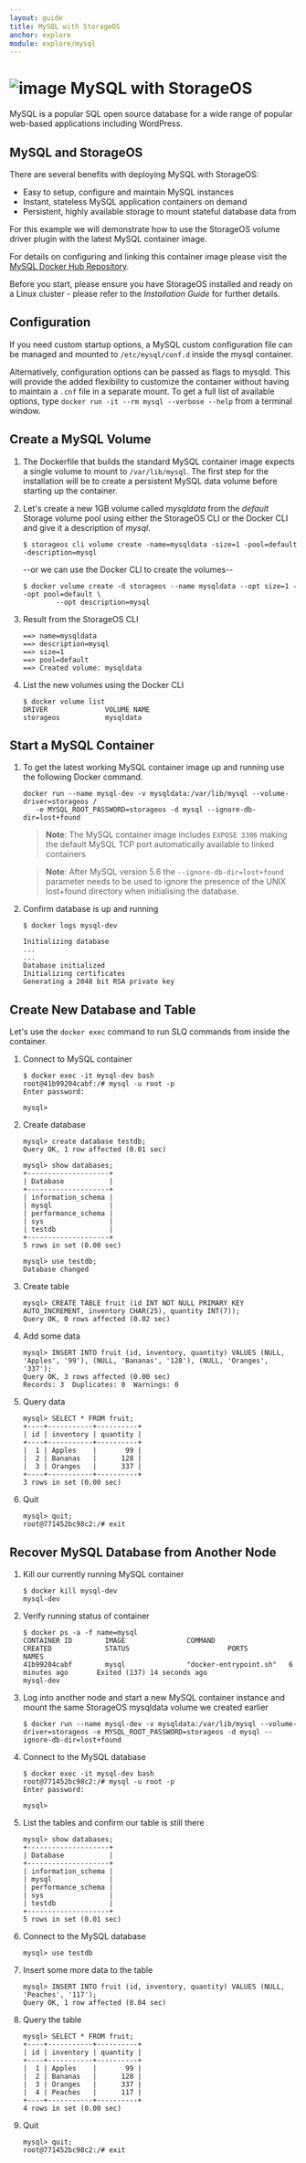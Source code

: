 ```yaml
---
layout: guide
title: MySQL with StorageOS
anchor: explore
module: explore/mysql
---
```



# ![image](/images/docs/explore/mysqllogo.png) MySQL with StorageOS

MySQL is a popular SQL open source database for a wide range of popular web-based applications including WordPress.

## MySQL and StorageOS

There are several benefits with deploying MySQL with StorageOS:

* Easy to setup, configure and maintain MySQL instances
* Instant, stateless MySQL application containers on demand
* Persistent, highly available storage to mount stateful database data from

For this example we will demonstrate how to use the StorageOS volume driver plugin with the latest MySQL container image.  

For details on configuring and linking this container image please visit the  [MySQL Docker Hub Repository](https://hub.docker.com/_/mysql/ "MySQL Repository").

Before you start, please ensure you have StorageOS installed and ready on a Linux cluster - please refer to the *Installation Guide* for further details.

## Configuration

If you need custom startup options, a MySQL custom configuration file can be managed and mounted to `/etc/mysql/conf.d` inside the mysql container.

Alternatively, configuration options can be passed as flags to mysqld. This will provide the added flexibility to customize the container without having to maintain a `.cnf` file in a separate mount.  To get a full list of available options, type `docker run -it --rm mysql --verbose --help` from a terminal window. 

## Create a MySQL Volume

1. The Dockerfile that builds the standard MySQL container image expects a single volume to mount to `/var/lib/mysql`.  The first step for the installation will be to create a persistent MySQL data volume before starting up the container.


2. Let's create a new 1GB volume called *mysqldata* from the *default* Storage volume pool using either the StorageOS CLI or the Docker CLI and give it a description of *mysql*.  

   ```
   $ storageos cli volume create -name=mysqldata -size=1 -pool=default -description=mysql
   ```

   --or we can use the Docker CLI to create the volumes--

   ```
   $ docker volume create -d storageos --name mysqldata --opt size=1 --opt pool=default \
           --opt description=mysql
   ```

2. Result from the StorageOS CLI

   ```
   ==> name=mysqldata
   ==> description=mysql
   ==> size=1
   ==> pool=default
   ==> Created volume: mysqldata
   ```

3. List the new volumes using the Docker CLI

   ```
   $ docker volume list
   DRIVER              VOLUME NAME
   storageos           mysqldata
   ```

## Start a MySQL Container

1. To get the latest working MySQL container image up and running use the following Docker command.

   ```
   docker run --name mysql-dev -v mysqldata:/var/lib/mysql --volume-driver=storageos /
      -e MYSQL_ROOT_PASSWORD=storageos -d mysql --ignore-db-dir=lost+found
   ```

   >**Note**: The MySQL container image includes `EXPOSE 3306` making the default MySQL TCP port automatically available to linked containers

   >**Note**: After MySQL version 5.6 the `--ignore-db-dir=lost+found` parameter needs to be used to ignore the presence of the UNIX lost+found directory when initialising the database.

2. Confirm database is up and running

   ```
   $ docker logs mysql-dev
   
   Initializing database
   ...
   ...
   Database initialized
   Initializing certificates
   Generating a 2048 bit RSA private key
   ```

## Create New Database and Table

Let's use the `docker exec` command to run SLQ commands from inside the container.

1. Connect to MySQL container

   ```
   $ docker exec -it mysql-dev bash
   root@41b99204cabf:/# mysql -u root -p
   Enter password: 

   mysql> 
   ```

2. Create database

   ```
   mysql> create database testdb;
   Query OK, 1 row affected (0.01 sec)

   mysql> show databases;        
   +--------------------+
   | Database           |
   +--------------------+
   | information_schema |
   | mysql              |
   | performance_schema |
   | sys                |
   | testdb             |
   +--------------------+
   5 rows in set (0.00 sec)
   
   mysql> use testdb;
   Database changed
   ```

3. Create table

   ```
   mysql> CREATE TABLE fruit (id INT NOT NULL PRIMARY KEY AUTO_INCREMENT, inventory CHAR(25), quantity INT(7));
   Query OK, 0 rows affected (0.02 sec)
   ```

4. Add some data

   ```
   mysql> INSERT INTO fruit (id, inventory, quantity) VALUES (NULL, 'Apples', '99'), (NULL, 'Bananas', '128'), (NULL, 'Oranges', '337');
   Query OK, 3 rows affected (0.00 sec)
   Records: 3  Duplicates: 0  Warnings: 0
   ```

5. Query data

   ```
   mysql> SELECT * FROM fruit;    
   +----+-----------+----------+
   | id | inventory | quantity |
   +----+-----------+----------+
   |  1 | Apples    |       99 |
   |  2 | Bananas   |      128 |
   |  3 | Oranges   |      337 |
   +----+-----------+----------+
   3 rows in set (0.00 sec)
   ```

6. Quit

   ```
   mysql> quit;
   root@771452bc98c2:/# exit 
   ```

## Recover MySQL Database from Another Node

1. Kill our currently running MySQL container

   ```
   $ docker kill mysql-dev
   mysql-dev
   ```

2. Verify running status of container

   ```
   $ docker ps -a -f name=mysql
   CONTAINER ID        IMAGE               COMMAND                  CREATED             STATUS                        PORTS               NAMES
   41b99204cabf        mysql               "docker-entrypoint.sh"   6 minutes ago       Exited (137) 14 seconds ago                       mysql-dev
   ```

3. Log into another node and start a new MySQL container instance and mount the same StorageOS mysqldata volume we created earlier

   ```
   $ docker run --name mysql-dev -v mysqldata:/var/lib/mysql --volume-driver=storageos -e MYSQL_ROOT_PASSWORD=storageos -d mysql --ignore-db-dir=lost+found
   ```

4. Connect to the MySQL database

   ```
   $ docker exec -it mysql-dev bash              
   root@771452bc98c2:/# mysql -u root -p
   Enter password: 
   
   mysql> 
   ```

5. List the tables and confirm our table is still there

   ```
   mysql> show databases;
   +--------------------+
   | Database           |
   +--------------------+
   | information_schema |
   | mysql              |
   | performance_schema |
   | sys                |
   | testdb             |
   +--------------------+
   5 rows in set (0.01 sec)
   ```

6. Connect to the MySQL database

   ```
   mysql> use testdb
   ```

7. Insert some more data to the table

   ```
   mysql> INSERT INTO fruit (id, inventory, quantity) VALUES (NULL, 'Peaches', '117');
   Query OK, 1 row affected (0.04 sec)
   ```

8. Query the table

   ```
   mysql> SELECT * FROM fruit;       
   +----+-----------+----------+
   | id | inventory | quantity |
   +----+-----------+----------+
   |  1 | Apples    |       99 |
   |  2 | Bananas   |      128 |
   |  3 | Oranges   |      337 |
   |  4 | Peaches   |      117 |
   +----+-----------+----------+
   4 rows in set (0.00 sec)
   ```

9. Quit

   ```
   mysql> quit;
   root@771452bc98c2:/# exit
   ```
